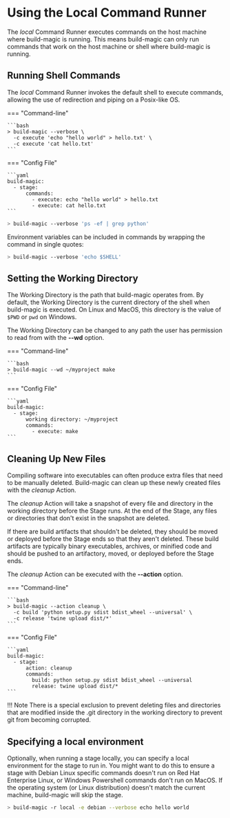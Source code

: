 # Using the Local Command Runner

The *local* Command Runner executes commands on the host machine where build-magic is running. This means build-magic can only run commands that work on the host machine or shell where build-magic is running.

## Running Shell Commands

The *local* Command Runner invokes the default shell to execute commands, allowing the use of redirection and piping on a Posix-like OS.

=== "Command-line"

    ```bash  
    > build-magic --verbose \
      -c execute 'echo "hello world" > hello.txt' \
      -c execute 'cat hello.txt'
    ```

=== "Config File"

    ```yaml
    build-magic:
      - stage:
          commands:
            - execute: echo "hello world" > hello.txt
            - execute: cat hello.txt
    ```

```bash
> build-magic --verbose 'ps -ef | grep python'
```

Environment variables can be included in commands by wrapping the command in single quotes:

```bash
> build-magic --verbose 'echo $SHELL'
```

## Setting the Working Directory

The Working Directory is the path that build-magic operates from. By default, the Working Directory is the current directory of the shell when build-magic is executed. On Linux and MacOS, this directory is the value of `$PWD` or `pwd` on Windows.

The Working Directory can be changed to any path the user has permission to read from with the **--wd** option.

=== "Command-line"

    ```bash
    > build-magic --wd ~/myproject make
    ```

=== "Config File"

    ```yaml
    build-magic:
      - stage:
          working directory: ~/myproject
          commands:
            - execute: make
    ```

## Cleaning Up New Files

Compiling software into executables can often produce extra files that need to be manually deleted. Build-magic can clean up these newly created files with the *cleanup* Action.

The *cleanup* Action will take a snapshot of every file and directory in the working directory before the Stage runs. At the end of the Stage, any files or directories that don't exist in the snapshot are deleted.

If there are build artifacts that shouldn't be deleted, they should be moved or deployed before the Stage ends so that they aren't deleted. These build artifacts are typically binary executables, archives, or minified code and should be pushed to an artifactory, moved, or deployed before the Stage ends.

The *cleanup* Action can be executed with the **--action** option.

=== "Command-line"

    ```bash
    > build-magic --action cleanup \
      -c build 'python setup.py sdist bdist_wheel --universal' \
      -c release 'twine upload dist/*'
    ```

=== "Config File"

    ```yaml
    build-magic:
      - stage:
          action: cleanup
          commands:
            build: python setup.py sdist bdist_wheel --universal
            release: twine upload dist/*
    ```

!!! Note
    There is a special exclusion to prevent deleting files and directories that are modified inside the .git directory in the working directory to prevent git from becoming corrupted.

## Specifying a local environment

Optionally, when running a stage locally, you can specify a local environment for the stage to run in. You might want to do this to ensure a stage with Debian Linux specific commands doesn't run on Red Hat Enterprise Linux, or Windows Powershell commands don't run on MacOS. If the operating system (or Linux distribution) doesn't match the current machine, build-magic will skip the stage.

```bash
> build-magic -r local -e debian --verbose echo hello world
```
